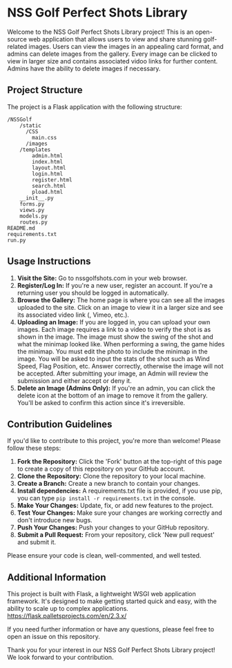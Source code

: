 # NSS Golf Perfect Shots Library

Welcome to the NSS Golf Perfect Shots Library project! This is an open-source web application that allows users to view and share stunning golf-related images. Users can view the images in an appealing card format, and admins can delete images from the gallery. Every image can be clicked to view in larger size and contains associated vidoo links for further content. Admins have the ability to delete images if necessary.

## Project Structure

The project is a Flask application with the following structure:

```
/NSSGolf
    /static
      /CSS
        main.css
      /images
    /templates
        admin.html
        index.html
        layout.html
        login.html
        register.html
        search.html
        pload.html
    __init__.py
    forms.py
    views.py
    models.py
    routes.py
README.md
requirements.txt
run.py
```

## Usage Instructions

1. **Visit the Site:** Go to nssgolfshots.com in your web browser.
2. **Register/Log In:** If you're a new user, register an account. If you're a returning user you should be logged in automatically.
3. **Browse the Gallery:** The home page is where you can see all the images uploaded to the site. Click on an image to view it in a larger size and see its associated video link (, Vimeo, etc.).
4. **Uploading an Image:** If you are logged in, you can upload your own images. Each image requires a link to a video to verify the shot is as shown in the image.
    The image must show the swing of the shot and what the minimap looked like. When performing a swing, the game hides the minimap. You must edit the photo to include the minimap in the image.
    You will be asked to input the stats of the shot such as Wind Speed, Flag Position, etc. Answer correctly, otherwise the image will not be accepted.
    After submitting your image, an Admin will review the submission and either accept or deny it.
5. **Delete an Image (Admins Only):** If you're an admin, you can click the delete icon at the bottom of an image to remove it from the gallery. You'll be asked to confirm this action since it's irreversible.

## Contribution Guidelines

If you'd like to contribute to this project, you're more than welcome! Please follow these steps:

1. **Fork the Repository:** Click the 'Fork' button at the top-right of this page to create a copy of this repository on your GitHub account.
2. **Clone the Repository:** Clone the repository to your local machine.
3. **Create a Branch:** Create a new branch to contain your changes.
4. **Install dependencies:** A requirements.txt file is provided, if you use pip, you can type ```pip install -r requirements.txt``` in the console.
5. **Make Your Changes:** Update, fix, or add new features to the project.
6. **Test Your Changes:** Make sure your changes are working correctly and don't introduce new bugs.
7. **Push Your Changes:** Push your changes to your GitHub repository.
8. **Submit a Pull Request:** From your repository, click 'New pull request' and submit it.

Please ensure your code is clean, well-commented, and well tested.

## Additional Information

This project is built with Flask, a lightweight WSGI web application framework. It's designed to make getting started quick and easy, with the ability to scale up to complex applications.
https://flask.palletsprojects.com/en/2.3.x/

If you need further information or have any questions, please feel free to open an issue on this repository.

Thank you for your interest in our NSS Golf Perfect Shots Library project! We look forward to your contribution.
